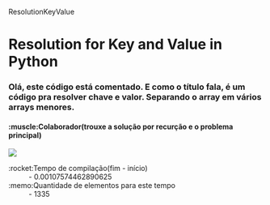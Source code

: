 ResolutionKeyValue
<h1>Resolution for Key and Value in Python</h1>
<h3>Olá, este código está comentado. E como o título fala, é um código pra resolver chave e valor. Separando o array em vários arrays menores.</h3>
<h4>:muscle:Colaborador(trouxe a solução por recurção e o problema principal)</h4>
<a href="https://www.linkedin.com/in/tobias-souza-b82190139" alt="linkedin"/>
 <img src="https://img.shields.io/static/v1?&label=LinkedIn&message=tobias-souza&color=0A66C2&style=for-the-badge&logo=LinkedIn" />
</a>
 <dl>
  <dt>:rocket:Tempo de compilação(fim - início)</dt>
  <dd>- 0.00107574462890625</dd>
  <dt>:memo:Quantidade de elementos para este tempo</dt>
  <dd>- 1335</dd>
</dl> 
    
